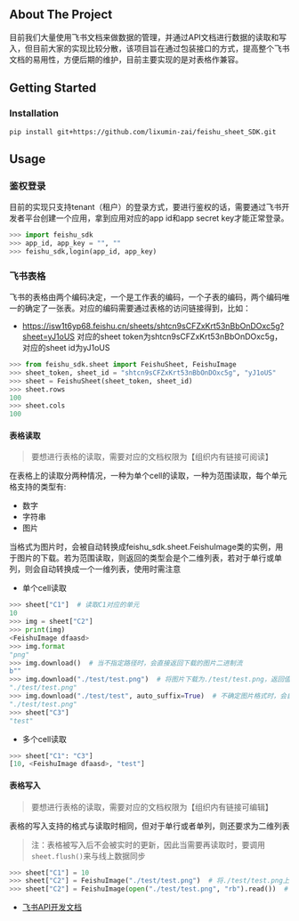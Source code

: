 ## About The Project

目前我们大量使用飞书文档来做数据的管理，并通过API文档进行数据的读取和写入，但目前大家的实现比较分散，该项目旨在通过包装接口的方式，提高整个飞书文档的易用性，方便后期的维护，目前主要实现的是对表格作兼容。

## Getting Started

### Installation

```shell
pip install git+https://github.com/lixumin-zai/feishu_sheet_SDK.git
```

## Usage

### 鉴权登录

目前的实现只支持tenant（租户）的登录方式，要进行鉴权的话，需要通过飞书开发者平台创建一个应用，拿到应用对应的app id和app secret key才能正常登录。

```python
>>> import feishu_sdk
>>> app_id, app_key = "", ""
>>> feishu_sdk,login(app_id, app_key)
```

### 飞书表格

飞书的表格由两个编码决定，一个是工作表的编码，一个子表的编码，两个编码唯一的确定了一张表。对应的编码需要通过表格的访问链接得到，比如：
* https://isw1t6yp68.feishu.cn/sheets/shtcn9sCFZxKrt53nBbOnDOxc5g?sheet=yJ1oUS
对应的sheet token为shtcn9sCFZxKrt53nBbOnDOxc5g，对应的sheet id为yJ1oUS

```python
>>> from feishu_sdk.sheet import FeishuSheet, FeishuImage
>>> sheet_token, sheet_id = "shtcn9sCFZxKrt53nBbOnDOxc5g", "yJ1oUS"
>>> sheet = FeishuSheet(sheet_token, sheet_id)
>>> sheet.rows
100
>>> sheet.cols
100
```

#### 表格读取
> 要想进行表格的读取，需要对应的文档权限为【组织内有链接可阅读】

在表格上的读取分两种情况，一种为单个cell的读取，一种为范围读取，每个单元格支持的类型有:

* 数字
* 字符串
* 图片

当格式为图片时，会被自动转换成feishu_sdk.sheet.FeishuImage类的实例，用于图片的下载。若为范围读取，则返回的类型会是个二维列表，若对于单行或单列，则会自动转换成一个一维列表，使用时需注意

* 单个cell读取
```python
>>> sheet["C1"]  # 读取C1对应的单元
10
>>> img = sheet["C2"]
>>> print(img)
<FeishuImage dfaasd>
>>> img.format
"png"
>>> img.download()  # 当不指定路径时，会直接返回下载的图片二进制流
b""
>>> img.download("./test/test.png")  # 将图片下载为./test/test.png，返回值为图片保存链接
"./test/test.png"
>>> img.download("./test/test", auto_suffix=True)  # 不确定图片格式时，会自动的决定图片格式
"./test/test.png"
>>> sheet["C3"]
"test"
```

* 多个cell读取

```python
>>> sheet["C1": "C3"]
[10, <FeishuImage dfaasd>, "test"]
```

#### 表格写入
> 要想进行表格的读取，需要对应的文档权限为【组织内有链接可编辑】

表格的写入支持的格式与读取时相同，但对于单行或者单列，则还要求为二维列表
> 注：表格被写入后不会被实时的更新，因此当需要再读取时，要调用`sheet.flush()`来与线上数据同步

```python
>>> sheet["C1"] = 10
>>> sheet["C2"] = FeishuImage("./test/test.png")  # 将./test/test.png上传
>>> sheet["C2"] = FeishuImage(open("./test/test.png", "rb").read())  # 支持二进制上传
```

* [飞书API开发文档](https://open.feishu.cn/document/ukTMukTMukTM/uATMzUjLwEzM14CMxMTN/overview)
